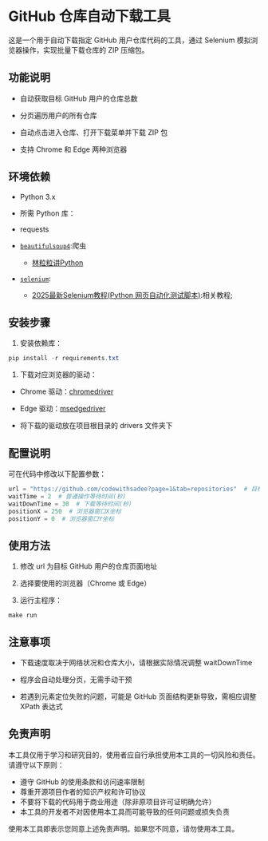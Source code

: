 # GitHub 仓库自动下载工具

这是一个用于自动下载指定 GitHub 用户仓库代码的工具，通过 Selenium 模拟浏览器操作，实现批量下载仓库的 ZIP 压缩包。

## 功能说明

- 自动获取目标 GitHub 用户的仓库总数

- 分页遍历用户的所有仓库

- 自动点击进入仓库、打开下载菜单并下载 ZIP 包

- 支持 Chrome 和 Edge 两种浏览器

## 环境依赖

- Python 3.x

- 所需 Python 库：

- requests

- [`beautifulsoup4`](https://beautifulsoup.cn):爬虫
  - [林粒粒讲Python](https://www.bilibili.com/video/BV1EHdUYEEEj)

- [`selenium`](https://www.selenium.dev/zh-cn/): 
  - [2025最新Selenium教程(Python 网页自动化测试脚本)](https://www.bilibili.com/video/BV1Y9UPYAEqN):相关教程;

## 安装步骤

1. 安装依赖库：

``` powershell
pip install -r requirements.txt
```

1. 下载对应浏览器的驱动：

- Chrome 驱动：[chro](https://sites.google.com/chromium.org/driver/)[medri](https://sites.google.com/chromium.org/driver/)[ver](https://sites.google.com/chromium.org/driver/)

- Edge 驱动：[msed](https://developer.microsoft.com/en-us/microsoft-edge/tools/webdriver/)[gedri](https://developer.microsoft.com/en-us/microsoft-edge/tools/webdriver/)[ver](https://developer.microsoft.com/en-us/microsoft-edge/tools/webdriver/)

- 将下载的驱动放在项目根目录的 drivers 文件夹下

## 配置说明

可在代码中修改以下配置参数：

``` python
url = "https://github.com/codewithsadee?page=1&tab=repositories"  # 目标GitHub用户仓库页面
waitTime = 2  # 普通操作等待时间(秒)
waitDownTime = 30  # 下载等待时间(秒)
positionX = 250  # 浏览器窗口X坐标
positionY = 0  # 浏览器窗口Y坐标
```

## 使用方法

1. 修改 url 为目标 GitHub 用户的仓库页面地址

1. 选择要使用的浏览器（Chrome 或 Edge）

1. 运行主程序：

``` shell
make run
```

## 注意事项

- 下载速度取决于网络状况和仓库大小，请根据实际情况调整 waitDownTime

- 程序会自动处理分页，无需手动干预

- 若遇到元素定位失败的问题，可能是 GitHub 页面结构更新导致，需相应调整 XPath 表达式

## 免责声明

本工具仅用于学习和研究目的，使用者应自行承担使用本工具的一切风险和责任。请遵守以下原则：

- 遵守 GitHub 的使用条款和访问速率限制
- 尊重开源项目作者的知识产权和许可协议
- 不要将下载的代码用于商业用途（除非原项目许可证明确允许）
- 本工具的开发者不对因使用本工具而可能导致的任何问题或损失负责

使用本工具即表示您同意上述免责声明。如果您不同意，请勿使用本工具。
